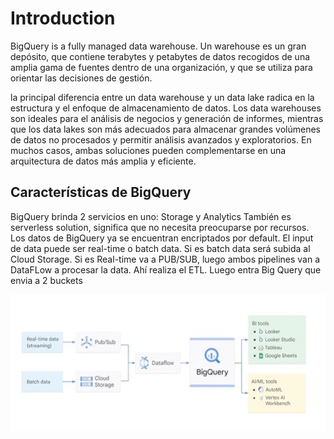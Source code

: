# Introduction
BigQuery is a fully managed data warehouse.
Un warehouse es un gran depósito, que contiene terabytes y petabytes de datos recogidos de una amplia gama de fuentes dentro de una organización, y que se utiliza para orientar las decisiones de gestión.

la principal diferencia entre un data warehouse y un data lake radica en la estructura y el enfoque de almacenamiento de datos. Los data warehouses son ideales para el análisis de negocios y generación de informes, mientras que los data lakes son más adecuados para almacenar grandes volúmenes de datos no procesados y permitir análisis avanzados y exploratorios. En muchos casos, ambas soluciones pueden complementarse en una arquitectura de datos más amplia y eficiente.

## Características de BigQuery
BigQuery brinda 2 servicios en uno: Storage y Analytics 
También es serverless solution, significa que no necesita preocuparse por recursos.
Los datos de BigQuery ya se encuentran encriptados por default.
El input de data puede ser real-time o batch data. Si es batch data será subida al Cloud Storage.
Si es Real-time va a PUB/SUB, luego ambos pipelines van a DataFLow a procesar la data.
Ahí realiza el ETL. Luego entra Big Query que envia a 2 buckets

![sub](Images/1.JPG)
